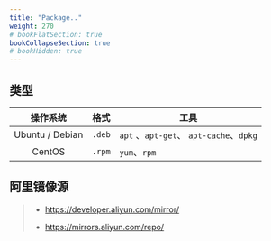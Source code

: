 ```yaml
---
title: "Package.."
weight: 270
# bookFlatSection: true   
bookCollapseSection: true
# bookHidden: true
---
```




## 类型

|    操作系统     | 格式   | 工具                                    |
| :-------------: | ------ | --------------------------------------- |
| Ubuntu / Debian | `.deb` | `apt` 、`apt-get`、 `apt-cache`、`dpkg` |
|     CentOS      | `.rpm` | `yum`、`rpm`                            |



## 阿里镜像源

> - https://developer.aliyun.com/mirror/
>
> - https://mirrors.aliyun.com/repo/


